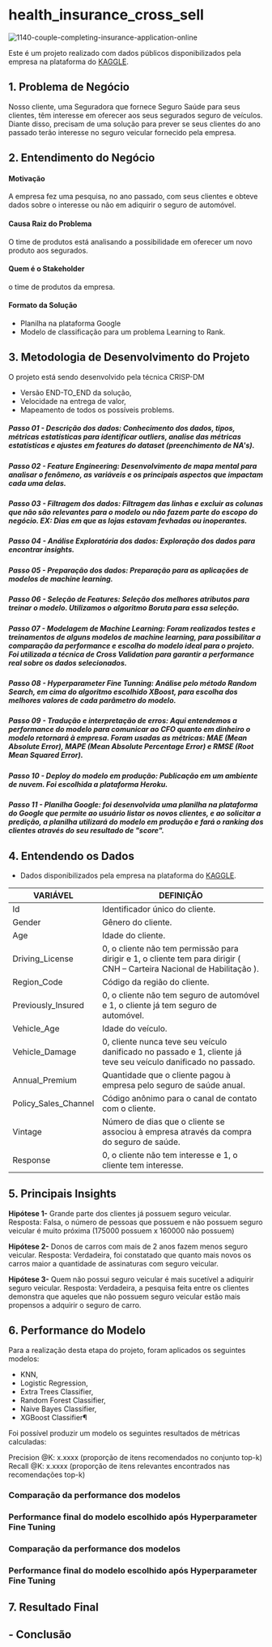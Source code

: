 # health_insurance_cross_sell
![1140-couple-completing-insurance-application-online](https://user-images.githubusercontent.com/98356094/157327525-535220d8-4d37-4ba2-88f6-604e6ada1736.jpeg)


Este é um projeto realizado com dados públicos disponibilizados pela empresa na plataforma do [KAGGLE](https://www.kaggle.com/anmolkumar/health-insurance-cross-sell-prediction).


## 1. Problema de Negócio
Nosso cliente, uma Seguradora que fornece Seguro Saúde para seus clientes, têm interesse em oferecer aos seus segurados seguro de veículos. Diante disso, precisam de uma solução para prever se seus clientes do ano passado terão interesse no seguro veicular fornecido pela empresa.

## 2. Entendimento do Negócio
#### Motivação
A empresa fez uma pesquisa, no ano passado, com seus clientes e obteve dados sobre o interesse ou não em adiquirir o seguro de automóvel.

#### Causa Raiz do Problema
O time de produtos está analisando a possibilidade em oferecer um novo produto aos segurados.

#### Quem é o Stakeholder
o time de produtos da empresa.


#### Formato da Solução
* Planilha na plataforma Google
* Modelo de classificação para um problema Learning to Rank.
 
 
## 3. Metodologia de Desenvolvimento do Projeto
 O projeto está sendo desenvolvido pela técnica CRISP-DM
 * Versão END-TO_END da solução,
 * Velocidade na entrega de valor,
 * Mapeamento de todos os possíveis problems.


##### Passo 01 - Descrição dos dados: Conhecimento dos dados, tipos, métricas estatísticas para identificar outliers, analise das métricas estatísticas e ajustes em features do dataset (preenchimento de NA's).


##### Passo 02 - Feature Engineering: Desenvolvimento de mapa mental para analisar o fenômeno, as variáveis e os principais aspectos que impactam cada uma delas. 


##### Passo 03 - Filtragem dos dados: Filtragem das linhas e excluir as colunas que não são relevantes para o modelo ou não fazem parte do escopo do negócio. EX: Dias em que as lojas estavam fevhadas ou inoperantes.


##### Passo 04 - Análise Exploratória dos dados: Exploração dos dados para encontrar insights.


##### Passo 05 - Preparação dos dados: Preparação para as aplicações de modelos de machine learning.


##### Passo 06 - Seleção de Features: Seleção dos melhores atributos para treinar o modelo. Utilizamos o algoritmo Boruta para essa seleção.


##### Passo 07 - Modelagem de Machine Learning: Foram realizados testes e treinamentos de alguns modelos de machine learning, para possibilitar a comparação da performance e escolha do modelo ideal para o projeto. Foi utilizada a técnica de Cross Validation para garantir a performance real sobre os dados selecionados.


##### Passo 08 - Hyperparameter Fine Tunning: Análise pelo método Random Search, em cima do algoritmo escolhido XBoost, para escolha dos melhores valores de cada parâmetro do modelo.


##### Passo 09 - Tradução e interpretação de erros: Aqui entendemos a performance do modelo para comunicar ao CFO quanto em dinheiro o modelo retornará à empresa. Foram usadas as métricas: MAE (Mean Absolute Error), MAPE (Mean Absolute Percentage Error) e RMSE (Root Mean Squared Error).


##### Passo 10 - Deploy do modelo em produção: Publicação em um ambiente de nuvem. Foi escolhida a plataforma Heroku.


##### Passo 11 - Planilha Google: foi desenvolvida uma planilha na plataforma do Google que permite ao usuário listar os novos clientes, e ao solicitar a predição, a planilha utilizará do modelo em produção e fará o ranking dos clientes através do seu resultado de "score".


## 4. Entendendo os Dados
* Dados disponibilizados pela empresa na plataforma do [KAGGLE](https://www.kaggle.com/anmolkumar/health-insurance-cross-sell-prediction).

| VARIÁVEL  |  DEFINIÇÃO  |
| ------------------- | ------------------- |
|  Id	 |  Identificador único do cliente.|
|  Gender |  Gênero do cliente.|
|Age	| Idade do cliente.|
|Driving_License	| 0, o cliente não tem permissão para dirigir e 1, o cliente tem para dirigir ( CNH – Carteira Nacional de Habilitação ).|
|Region_Code | Código da região do cliente.|
|Previously_Insured | 0, o cliente não tem seguro de automóvel e 1, o cliente já tem seguro de automóvel.|
|Vehicle_Age | Idade do veículo.|
|Vehicle_Damage | 0, cliente nunca teve seu veículo danificado no passado e 1, cliente já teve seu veículo danificado no passado.|
|Annual_Premium | Quantidade que o cliente pagou à empresa pelo seguro de saúde anual.|
|Policy_Sales_Channel | Código anônimo para o canal de contato com o cliente.|
|Vintage | Número de dias que o cliente se associou à empresa através da compra do seguro de saúde.|
|Response | 0, o cliente não tem interesse e 1, o cliente tem interesse.|


## 5. Principais Insights

**Hipótese 1-** Grande parte dos clientes já possuem seguro veicular. Resposta: Falsa, o número de pessoas que possuem e não possuem seguro veicular é muito próxima (175000 possuem x 160000 não possuem)


**Hipótese 2-** Donos de carros com mais de 2 anos fazem menos seguro veicular. Resposta: Verdadeira, foi constatado que quanto mais novos os carros maior a quantidade de assinaturas com seguro veicular.


**Hipótese 3-** Quem não possui seguro veicular é mais sucetível a adiquirir seguro veicular. Resposta: Verdadeira, a pesquisa feita entre os clientes demonstra que aqueles que não possuem seguro veicular estão mais propensos a adquirir o seguro de carro.


## 6. Performance do Modelo

Para a realização desta etapa do projeto, foram aplicados os seguintes modelos:

* KNN,
* Logistic Regression,
* Extra Trees Classifier,
* Random Forest Classifier,
* Naive Bayes Classifier,
* XGBoost Classifier¶

Foi possível produzir um modelo os seguintes resultados de métricas calculadas:

Precision @K: x.xxxx (proporção de itens recomendados no conjunto top-k)
Recall @K: x.xxxx (proporção de itens relevantes encontrados nas recomendações top-k)


### Comparação da performance dos modelos


### Performance final do modelo escolhido após Hyperparameter Fine Tuning


### Comparação da performance dos modelos


### Performance final do modelo escolhido após Hyperparameter Fine Tuning


## 7. Resultado Final


## - Conclusão

